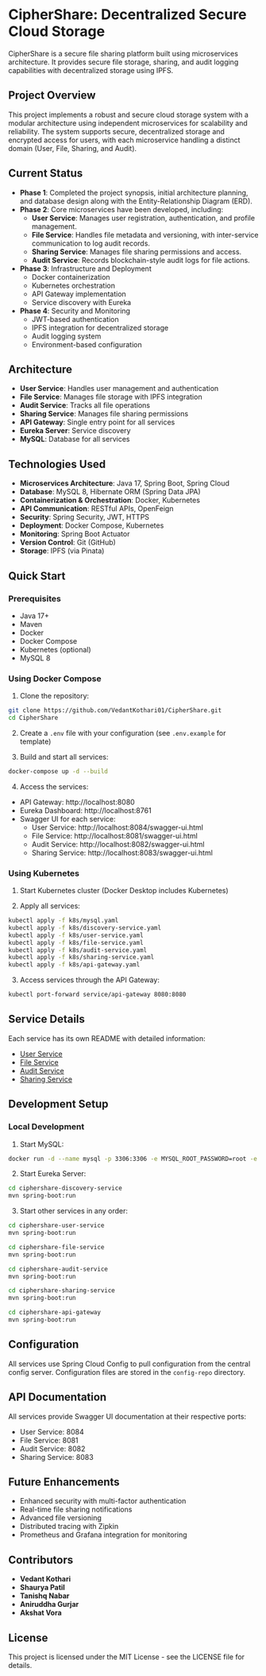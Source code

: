 # CipherShare: Decentralized Secure Cloud Storage

CipherShare is a secure file sharing platform built using microservices architecture. It provides secure file storage, sharing, and audit logging capabilities with decentralized storage using IPFS.

## Project Overview

This project implements a robust and secure cloud storage system with a modular architecture using independent microservices for scalability and reliability. The system supports secure, decentralized storage and encrypted access for users, with each microservice handling a distinct domain (User, File, Sharing, and Audit).

## Current Status

- **Phase 1**: Completed the project synopsis, initial architecture planning, and database design along with the Entity-Relationship Diagram (ERD).
- **Phase 2**: Core microservices have been developed, including:
  - **User Service**: Manages user registration, authentication, and profile management.
  - **File Service**: Handles file metadata and versioning, with inter-service communication to log audit records.
  - **Sharing Service**: Manages file sharing permissions and access.
  - **Audit Service**: Records blockchain-style audit logs for file actions.
- **Phase 3**: Infrastructure and Deployment
  - Docker containerization
  - Kubernetes orchestration
  - API Gateway implementation
  - Service discovery with Eureka
- **Phase 4**: Security and Monitoring
  - JWT-based authentication
  - IPFS integration for decentralized storage
  - Audit logging system
  - Environment-based configuration

## Architecture

- **User Service**: Handles user management and authentication
- **File Service**: Manages file storage with IPFS integration
- **Audit Service**: Tracks all file operations
- **Sharing Service**: Manages file sharing permissions
- **API Gateway**: Single entry point for all services
- **Eureka Server**: Service discovery
- **MySQL**: Database for all services

## Technologies Used

- **Microservices Architecture**: Java 17, Spring Boot, Spring Cloud
- **Database**: MySQL 8, Hibernate ORM (Spring Data JPA)
- **Containerization & Orchestration**: Docker, Kubernetes
- **API Communication**: RESTful APIs, OpenFeign
- **Security**: Spring Security, JWT, HTTPS
- **Deployment**: Docker Compose, Kubernetes
- **Monitoring**: Spring Boot Actuator
- **Version Control**: Git (GitHub)
- **Storage**: IPFS (via Pinata)

## Quick Start

### Prerequisites

- Java 17+
- Maven
- Docker
- Docker Compose
- Kubernetes (optional)
- MySQL 8

### Using Docker Compose

1. Clone the repository:
```bash
git clone https://github.com/VedantKothari01/CipherShare.git
cd CipherShare
```

2. Create a `.env` file with your configuration (see `.env.example` for template)

3. Build and start all services:
```bash
docker-compose up -d --build
```

4. Access the services:
- API Gateway: http://localhost:8080
- Eureka Dashboard: http://localhost:8761
- Swagger UI for each service:
  - User Service: http://localhost:8084/swagger-ui.html
  - File Service: http://localhost:8081/swagger-ui.html
  - Audit Service: http://localhost:8082/swagger-ui.html
  - Sharing Service: http://localhost:8083/swagger-ui.html

### Using Kubernetes

1. Start Kubernetes cluster (Docker Desktop includes Kubernetes)

2. Apply all services:
```bash
kubectl apply -f k8s/mysql.yaml
kubectl apply -f k8s/discovery-service.yaml
kubectl apply -f k8s/user-service.yaml
kubectl apply -f k8s/file-service.yaml
kubectl apply -f k8s/audit-service.yaml
kubectl apply -f k8s/sharing-service.yaml
kubectl apply -f k8s/api-gateway.yaml
```

3. Access services through the API Gateway:
```bash
kubectl port-forward service/api-gateway 8080:8080
```

## Service Details

Each service has its own README with detailed information:
- [User Service](ciphershare-user-service/README.md)
- [File Service](ciphershare-file-service/README.md)
- [Audit Service](ciphershare-audit-service/README.md)
- [Sharing Service](ciphershare-sharing-service/README.md)

## Development Setup

### Local Development

1. Start MySQL:
```bash
docker run -d --name mysql -p 3306:3306 -e MYSQL_ROOT_PASSWORD=root -e MYSQL_DATABASE=ciphershare mysql:8
```

2. Start Eureka Server:
```bash
cd ciphershare-discovery-service
mvn spring-boot:run
```

3. Start other services in any order:
```bash
cd ciphershare-user-service
mvn spring-boot:run

cd ciphershare-file-service
mvn spring-boot:run

cd ciphershare-audit-service
mvn spring-boot:run

cd ciphershare-sharing-service
mvn spring-boot:run

cd ciphershare-api-gateway
mvn spring-boot:run
```

## Configuration

All services use Spring Cloud Config to pull configuration from the central config server. Configuration files are stored in the `config-repo` directory.

## API Documentation

All services provide Swagger UI documentation at their respective ports:
- User Service: 8084
- File Service: 8081
- Audit Service: 8082
- Sharing Service: 8083

## Future Enhancements

- Enhanced security with multi-factor authentication
- Real-time file sharing notifications
- Advanced file versioning
- Distributed tracing with Zipkin
- Prometheus and Grafana integration for monitoring

## Contributors

- **Vedant Kothari**
- **Shaurya Patil**
- **Tanishq Nabar**
- **Aniruddha Gurjar**
- **Akshat Vora**

## License

This project is licensed under the MIT License - see the LICENSE file for details.

